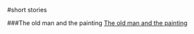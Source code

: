 #short stories 

###The old man and the painting 
[The old man and the painting ](http://github.com)

